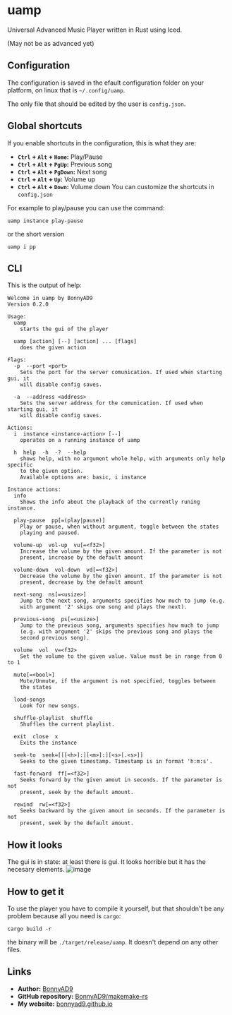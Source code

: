 # uamp
Universal Advanced Music Player written in Rust using Iced.

(May not be as advanced yet)

## Configuration
The configuration is saved in the efault configuration folder on your
platform, on linux that is `~/.config/uamp`.

The only file that should be edited by the user is `config.json`.

## Global shortcuts
If you enable shortcuts in the configuration, this is what they are:
- **`Ctrl` + `Alt` + `Home`:** Play/Pause
- **`Ctrl` + `Alt` + `PgUp`:** Previous song
- **`Ctrl` + `Alt` + `PgDown`:** Next song
- **`Ctrl` + `Alt` + `Up`:** Volume up
- **`Ctrl` + `Alt` + `Down`:** Volume down
You can customize the shortcuts in `config.json`

For example to play/pause you can use the command:
```
uamp instance play-pause
```
or the short version
```
uamp i pp
```

## CLI
This is the output of help:
```
Welcome in uamp by BonnyAD9
Version 0.2.0

Usage:
  uamp
    starts the gui of the player

  uamp [action] [--] [action] ... [flags]
    does the given action

Flags:
  -p  --port <port>
    Sets the port for the server comunication. If used when starting gui, it
    will disable config saves.

  -a  --address <address>
    Sets the server address for the comunication. If used when starting gui, it
    will disable config saves.

Actions:
  i  instance <instance-action> [--]
    operates on a running instance of uamp

  h  help  -h  -?  --help
    shows help, with no argument whole help, with arguments only help specific
    to the given option.
    Available options are: basic, i instance

Instance actions:
  info
    Shows the info about the playback of the currently runing instance.

  play-pause  pp[=(play|pause)]
    Play or pause, when without argument, toggle between the states
    playing and paused.

  volume-up  vol-up  vu[=<f32>]
    Increase the volume by the given amount. If the parameter is not
    present, increase by the default amount

  volume-down  vol-down  vd[=<f32>]
    Decrease the volume by the given amount. If the parameter is not
    present, decrease by the default amount

  next-song  ns[=<usize>]
    Jump to the next song, arguments specifies how much to jump (e.g.
    with argument '2' skips one song and plays the next).

  previous-song  ps[=<usize>]
    Jump to the previous song, arguments specifies how much to jump
    (e.g. with argument '2' skips the previous song and plays the
    second previous song).

  volume  vol  v=<f32>
    Set the volume to the given value. Value must be in range from 0 to 1

  mute[=<bool>]
    Mute/Unmute, if the argument is not specified, toggles between
    the states

  load-songs
    Look for new songs.

  shuffle-playlist  shuffle
    Shuffles the current playlist.

  exit  close  x
    Exits the instance

  seek-to  seek=[[[<h>]:][<m>]:][<s>[.<s>]]
    Seeks to the given timestamp. Timestamp is in format 'h:m:s'.

  fast-forward  ff[=<f32>]
    Seeks forward by the given amout in seconds. If the parameter is not
    present, seek by the default amount.

  rewind  rw[=<f32>]
    Seeks backward by the given amout in seconds. If the parameter is not
    present, seek by the default amount.
```

## How it looks
The gui is in state: at least there is gui. It looks horrible but it has the
necesary elements.
![image](https://github.com/BonnyAD9/uamp/assets/46282097/02ec639c-9e5d-4c51-b831-e35a668bf53b)

## How to get it
To use the player you have to compile it yourself, but that shouldn't be any
problem because all you need is `cargo`:
```
cargo build -r
```
the binary will be `./target/release/uamp`. It doesn't depend on any other
files.

## Links
- **Author:** [BonnyAD9](https://github.com/BonnyAD9)
- **GitHub repository:** [BonnyAD9/makemake-rs](https://github.com/BonnyAD9/uamp)
- **My website:** [bonnyad9.github.io](https://bonnyad9.github.io/)
